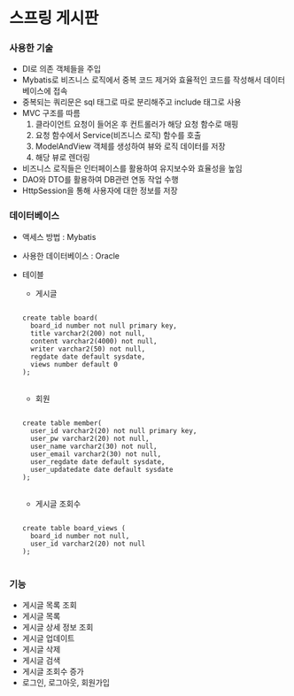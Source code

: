 # 스프링 게시판

### 사용한 기술

- DI로 의존 객체들을 주입
- Mybatis로 비즈니스 로직에서 중복 코드 제거와 효율적인 코드를 작성해서 데이터베이스에 접속
- 중복되는 쿼리문은 sql 태그로 따로 분리해주고 include 태그로 사용
- MVC 구조를 따름
  1. 클라이언트 요청이 들어온 후 컨트롤러가 해당 요청 함수로 매핑
  2. 요청 함수에서 Service(비즈니스 로직) 함수를 호출
  3. ModelAndView 객체를 생성하여 뷰와 로직 데이터를 저장
  4. 해당 뷰로 렌더링
- 비즈니스 로직들은 인터페이스를 활용하여 유지보수와 효율성을 높임
- DAO와 DTO를 활용하여 DB관련 연동 작업 수행
- HttpSession을 통해 사용자에 대한 정보를 저장

### 데이터베이스

- 액세스 방법 : Mybatis

- 사용한 데이터베이스 : Oracle

- 테이블
  
  - 게시글
  <pre>
  <code>
  create table board(
    board_id number not null primary key,
    title varchar2(200) not null,
    content varchar2(4000) not null,
    writer varchar2(50) not null,
    regdate date default sysdate,
    views number default 0
  );
  </code>
  </pre>
  
  - 회원
  <pre>
  <code>
  create table member(
    user_id varchar2(20) not null primary key,
    user_pw varchar2(20) not null,
    user_name varchar2(30) not null,
    user_email varchar2(30) not null,
    user_regdate date default sysdate,
    user_updatedate date default sysdate
  );
  </code>
  </pre>
  
  - 게시글 조회수
  <pre>
  <code>
  create table board_views (
    board_id number not null,
    user_id varchar2(20) not null
  );
  </code>
  </pre>

### 기능

- 게시글 목록 조회
- 게시글 목록 
- 게시글 상세 정보 조회
- 게시글 업데이트
- 게시글 삭제
- 게시글 검색
- 게시글 조회수 증가
- 로그인, 로그아웃, 회원가입
